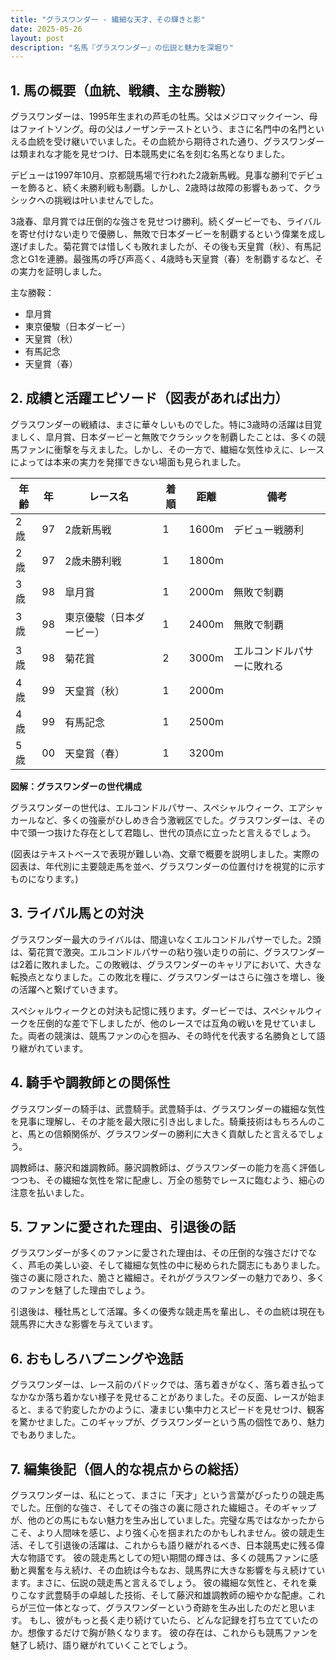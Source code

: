 ```yaml
---
title: "グラスワンダー - 繊細な天才、その輝きと影"
date: 2025-05-26
layout: post
description: "名馬『グラスワンダー』の伝説と魅力を深堀り"
---
```


## 1. 馬の概要（血統、戦績、主な勝鞍）

グラスワンダーは、1995年生まれの芦毛の牡馬。父はメジロマックイーン、母はファイトソング。母の父はノーザンテーストという、まさに名門中の名門といえる血統を受け継いでいました。その血統から期待された通り、グラスワンダーは類まれな才能を見せつけ、日本競馬史に名を刻む名馬となりました。

デビューは1997年10月、京都競馬場で行われた2歳新馬戦。見事な勝利でデビューを飾ると、続く未勝利戦も制覇。しかし、2歳時は故障の影響もあって、クラシックへの挑戦は叶いませんでした。

3歳春、皐月賞では圧倒的な強さを見せつけ勝利。続くダービーでも、ライバルを寄せ付けない走りで優勝し、無敗で日本ダービーを制覇するという偉業を成し遂げました。菊花賞では惜しくも敗れましたが、その後も天皇賞（秋）、有馬記念とG1を連勝。最強馬の呼び声高く、4歳時も天皇賞（春）を制覇するなど、その実力を証明しました。

主な勝鞍：

* 皐月賞
* 東京優駿（日本ダービー）
* 天皇賞（秋）
* 有馬記念
* 天皇賞（春）


## 2. 成績と活躍エピソード（図表があれば出力）

グラスワンダーの戦績は、まさに華々しいものでした。特に3歳時の活躍は目覚ましく、皐月賞、日本ダービーと無敗でクラシックを制覇したことは、多くの競馬ファンに衝撃を与えました。しかし、その一方で、繊細な気性ゆえに、レースによっては本来の実力を発揮できない場面も見られました。

| 年齢 | 年 | レース名             | 着順 | 距離 | 備考                                      |
|-----|----|----------------------|-----|-----|-------------------------------------------|
| 2歳 | 97 | 2歳新馬戦            | 1   | 1600m| デビュー戦勝利                             |
| 2歳 | 97 | 2歳未勝利戦            | 1   | 1800m|                                           |
| 3歳 | 98 | 皐月賞               | 1   | 2000m| 無敗で制覇                                  |
| 3歳 | 98 | 東京優駿（日本ダービー） | 1   | 2400m| 無敗で制覇                                  |
| 3歳 | 98 | 菊花賞               | 2   | 3000m| エルコンドルパサーに敗れる                     |
| 4歳 | 99 | 天皇賞（秋）           | 1   | 2000m|                                           |
| 4歳 | 99 | 有馬記念             | 1   | 2500m|                                           |
| 5歳 | 00 | 天皇賞（春）           | 1   | 3200m|                                           |


**図解：グラスワンダーの世代構成**

グラスワンダーの世代は、エルコンドルパサー、スペシャルウィーク、エアシャカールなど、多くの強豪がひしめき合う激戦区でした。グラスワンダーは、その中で頭一つ抜けた存在として君臨し、世代の頂点に立ったと言えるでしょう。


(図表はテキストベースで表現が難しい為、文章で概要を説明しました。実際の図表は、年代別に主要競走馬を並べ、グラスワンダーの位置付けを視覚的に示すものになります。)


## 3. ライバル馬との対決

グラスワンダー最大のライバルは、間違いなくエルコンドルパサーでした。2頭は、菊花賞で激突。エルコンドルパサーの粘り強い走りの前に、グラスワンダーは2着に敗れました。この敗戦は、グラスワンダーのキャリアにおいて、大きな転換点となりました。この敗北を糧に、グラスワンダーはさらに強さを増し、後の活躍へと繋げていきます。

スペシャルウィークとの対決も記憶に残ります。ダービーでは、スペシャルウィークを圧倒的な差で下しましたが、他のレースでは互角の戦いを見せていました。両者の競演は、競馬ファンの心を掴み、その時代を代表する名勝負として語り継がれています。


## 4. 騎手や調教師との関係性

グラスワンダーの騎手は、武豊騎手。武豊騎手は、グラスワンダーの繊細な気性を見事に理解し、その才能を最大限に引き出しました。騎乗技術はもちろんのこと、馬との信頼関係が、グラスワンダーの勝利に大きく貢献したと言えるでしょう。

調教師は、藤沢和雄調教師。藤沢調教師は、グラスワンダーの能力を高く評価しつつも、その繊細な気性を常に配慮し、万全の態勢でレースに臨むよう、細心の注意を払いました。


## 5. ファンに愛された理由、引退後の話

グラスワンダーが多くのファンに愛された理由は、その圧倒的な強さだけでなく、芦毛の美しい姿、そして繊細な気性の中に秘められた闘志にもありました。強さの裏に隠された、脆さと繊細さ。それがグラスワンダーの魅力であり、多くのファンを魅了した理由でしょう。

引退後は、種牡馬として活躍。多くの優秀な競走馬を輩出し、その血統は現在も競馬界に大きな影響を与えています。


## 6. おもしろハプニングや逸話

グラスワンダーは、レース前のパドックでは、落ち着きがなく、落ち着き払ってなかなか落ち着かない様子を見せることがありました。その反面、レースが始まると、まるで豹変したかのように、凄まじい集中力とスピードを見せつけ、観客を驚かせました。このギャップが、グラスワンダーという馬の個性であり、魅力でもありました。


## 7. 編集後記（個人的な視点からの総括）

グラスワンダーは、私にとって、まさに「天才」という言葉がぴったりの競走馬でした。圧倒的な強さ、そしてその強さの裏に隠された繊細さ。そのギャップが、他のどの馬にもない魅力を生み出していました。完璧な馬ではなかったからこそ、より人間味を感じ、より強く心を掴まれたのかもしれません。彼の競走生活、そして引退後の活躍は、これからも語り継がれるべき、日本競馬史に残る偉大な物語です。  彼の競走馬としての短い期間の輝きは、多くの競馬ファンに感動と興奮を与え続け、その血統は今もなお、競馬界に大きな影響を与え続けています。まさに、伝説の競走馬と言えるでしょう。  彼の繊細な気性と、それを乗りこなす武豊騎手の卓越した技術、そして藤沢和雄調教師の細やかな配慮。これらが三位一体となって、グラスワンダーという奇跡を生み出したのだと思います。  もし、彼がもっと長く走り続けていたら、どんな記録を打ち立てていたのか。想像するだけで胸が熱くなります。  彼の存在は、これからも競馬ファンを魅了し続け、語り継がれていくことでしょう。
